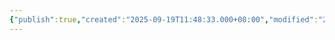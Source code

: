 ```yaml
---
{"publish":true,"created":"2025-09-19T11:48:33.000+08:00","modified":"2025-09-19T11:48:33.000+08:00","cssclasses":""}
---
```


